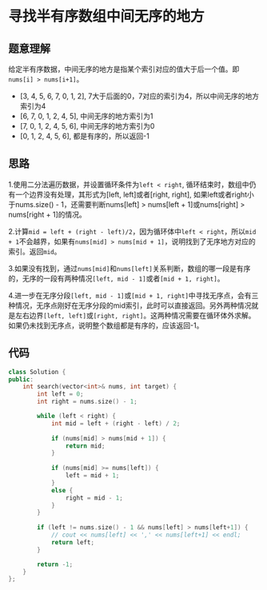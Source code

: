 # 寻找半有序数组中间无序的地方

## 题意理解
给定半有序数据，中间无序的地方是指某个索引对应的值大于后一个值。即`nums[i] > nums[i+1]`。

* [3, 4, 5, 6, 7, 0, 1, 2], 7大于后面的0，7对应的索引为4，所以中间无序的地方索引为4
* [6, 7, 0, 1, 2, 4, 5], 中间无序的地方索引为1
* [7, 0, 1, 2, 4, 5, 6], 中间无序的地方索引为0
* [0, 1, 2, 4, 5, 6], 都是有序的，所以返回-1

## 思路
1.使用二分法遍历数据，并设置循环条件为`left < right`, 循环结束时，数组中仍有一个边界没有处理，其形式为[left, left]或者[right, right],
  如果left或者right小于nums.size() - 1，还需要判断nums[left] > nums[left + 1]或nums[right] > nums[right + 1]的情况。

2.计算`mid = left + (right - left)/2`，因为循环体中`left < right`，所以`mid + 1`不会越界，如果有`nums[mid] > nums[mid + 1]`，说明找到了无序地方对应的索引。返回`mid`。

3.如果没有找到，通过`nums[mid]`和`nums[left]`关系判断，数组的哪一段是有序的，无序的一段有两种情况`[left, mid - 1]`或者`[mid + 1, right]`。

4.进一步在无序分段`[left, mid - 1]`或`[mid + 1, right]`中寻找无序点，会有三种情况，无序点刚好在无序分段的mid索引，此时可以直接返回。另外两种情况就是左右边界`[left, left]`或`[right, right]`。这两种情况需要在循环体外求解。如果仍未找到无序点，说明整个数组都是有序的，应该返回-1。

## 代码
```cpp
class Solution {
public:
    int search(vector<int>& nums, int target) {
        int left = 0;
        int right = nums.size() - 1;

        while (left < right) {
            int mid = left + (right - left) / 2;
            
            if (nums[mid] > nums[mid + 1]) {
                return mid;
            }
            
            if (nums[mid] >= nums[left]) {
                left = mid + 1;
            }
            else {
                right = mid - 1;
            }
        }
        
        if (left != nums.size() - 1 && nums[left] > nums[left+1]) {
            // cout << nums[left] << ',' << nums[left+1] << endl;
            return left;
        } 

        return -1;
    }
};
```
